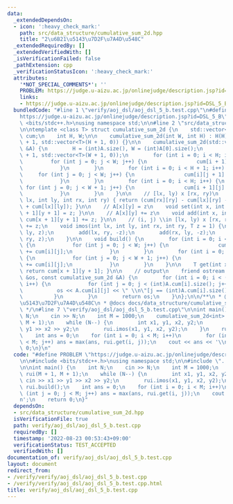 ```yaml
---
data:
  _extendedDependsOn:
  - icon: ':heavy_check_mark:'
    path: src/data_structure/cumulative_sum_2d.hpp
    title: "2\u6B21\u5143\u7D2F\u7A4D\u548C"
  _extendedRequiredBy: []
  _extendedVerifiedWith: []
  _isVerificationFailed: false
  _pathExtension: cpp
  _verificationStatusIcon: ':heavy_check_mark:'
  attributes:
    '*NOT_SPECIAL_COMMENTS*': ''
    PROBLEM: https://judge.u-aizu.ac.jp/onlinejudge/description.jsp?id=DSL_5_B
    links:
    - https://judge.u-aizu.ac.jp/onlinejudge/description.jsp?id=DSL_5_B
  bundledCode: "#line 1 \"verify/aoj_dsl/aoj_dsl_5_b.test.cpp\"\n#define PROBLEM \"\
    https://judge.u-aizu.ac.jp/onlinejudge/description.jsp?id=DSL_5_B\"\n\n#include\
    \ <bits/stdc++.h>\nusing namespace std;\n\n#line 2 \"src/data_structure/cumulative_sum_2d.hpp\"\
    \n\ntemplate <class T> struct cumulative_sum_2d {\n    std::vector<std::vector<T>>\
    \ cum;\n    int H, W;\n\n    cumulative_sum_2d(int W, int H) : H(H), W(W), cum(W\
    \ + 1, std::vector<T>(H + 1, 0)) {}\n\n    cumulative_sum_2d(std::vector<std::vector<T>>\
    \ &A) {\n        H = (int)A.size(), W = (int)A[0].size();\n        cum.assign(H\
    \ + 1, std::vector<T>(W + 1, 0));\n        for (int i = 0; i < H; i++) {\n   \
    \         for (int j = 0; j < W; j++) {\n                cum[i + 1][j + 1] = A[i][j];\n\
    \            }\n        }\n        for (int i = 0; i < H + 1; i++) {\n       \
    \     for (int j = 0; j < W; j++) {\n                cum[i][j + 1] += cum[i][j];\n\
    \            }\n        }\n        for (int i = 0; i < H; i++) {\n           \
    \ for (int j = 0; j < W + 1; j++) {\n                cum[i + 1][j] += cum[i][j];\n\
    \            }\n        }\n    }\n\n    // [lx, ly) x [rx, ry)\n    T query(int\
    \ lx, int ly, int rx, int ry) { return (cum[rx][ry] - cum[lx][ry] - cum[rx][ly]\
    \ + cum[lx][ly]); }\n\n    // A[x][y] = z\n    void set(int x, int y, T z) { cum[x\
    \ + 1][y + 1] = z; }\n\n    // A[x][y] += z\n    void add(int x, int y, T z) {\
    \ cum[x + 1][y + 1] += z; }\n\n    // (i, j) \\in [lx, ly) x [rx, ry) cum[i][j]\
    \ += z;\n    void imos(int lx, int ly, int rx, int ry, T z = 1) {\n        add(lx,\
    \ ly, z);\n        add(lx, ry, -z);\n        add(rx, ly, -z);\n        add(rx,\
    \ ry, z);\n    }\n\n    void build() {\n        for (int i = 0; i < H + 1; i++)\
    \ {\n            for (int j = 0; j < W; j++) {\n                cum[i][j + 1]\
    \ += cum[i][j];\n            }\n        }\n        for (int i = 0; i < H; i++)\
    \ {\n            for (int j = 0; j < W + 1; j++) {\n                cum[i + 1][j]\
    \ += cum[i][j];\n            }\n        }\n    }\n\n    T get(int x, int y) {\
    \ return cum[x + 1][y + 1]; }\n\n    // output\n    friend ostream &operator<<(ostream\
    \ &os, const cumulative_sum_2d &A) {\n        for (int i = 0; i < (int)A.cum.size();\
    \ i++) {\n            for (int j = 0; j < (int)A.cum[i].size(); j++) {\n     \
    \           os << A.cum[i][j] << \" \\n\"[j == (int)A.cum[i].size() - 1];\n  \
    \          }\n        }\n        return os;\n    }\n};\n\n/**\n * @brief 2\u6B21\
    \u5143\u7D2F\u7A4D\u548C\n * @docs docs/data_structure/cumulative_sum_2d.md\n\
    \ */\n#line 7 \"verify/aoj_dsl/aoj_dsl_5_b.test.cpp\"\n\nint main() {\n    int\
    \ N;\n    cin >> N;\n    int M = 1000;\n    cumulative_sum_2d<int> rui(M + 1,\
    \ M + 1);\n    while (N--) {\n        int x1, y1, x2, y2;\n        cin >> x1 >>\
    \ y1 >> x2 >> y2;\n        rui.imos(x1, y1, x2, y2);\n    }\n    rui.build();\n\
    \    int ans = 0;\n    for (int i = 0; i < M; i++)\n        for (int j = 0; j\
    \ < M; j++) ans = max(ans, rui.get(i, j));\n    cout << ans << '\\n';\n    return\
    \ 0;\n}\n"
  code: "#define PROBLEM \"https://judge.u-aizu.ac.jp/onlinejudge/description.jsp?id=DSL_5_B\"\
    \n\n#include <bits/stdc++.h>\nusing namespace std;\n\n#include \"../../src/data_structure/cumulative_sum_2d.hpp\"\
    \n\nint main() {\n    int N;\n    cin >> N;\n    int M = 1000;\n    cumulative_sum_2d<int>\
    \ rui(M + 1, M + 1);\n    while (N--) {\n        int x1, y1, x2, y2;\n       \
    \ cin >> x1 >> y1 >> x2 >> y2;\n        rui.imos(x1, y1, x2, y2);\n    }\n   \
    \ rui.build();\n    int ans = 0;\n    for (int i = 0; i < M; i++)\n        for\
    \ (int j = 0; j < M; j++) ans = max(ans, rui.get(i, j));\n    cout << ans << '\\\
    n';\n    return 0;\n}"
  dependsOn:
  - src/data_structure/cumulative_sum_2d.hpp
  isVerificationFile: true
  path: verify/aoj_dsl/aoj_dsl_5_b.test.cpp
  requiredBy: []
  timestamp: '2022-08-23 00:53:43+09:00'
  verificationStatus: TEST_ACCEPTED
  verifiedWith: []
documentation_of: verify/aoj_dsl/aoj_dsl_5_b.test.cpp
layout: document
redirect_from:
- /verify/verify/aoj_dsl/aoj_dsl_5_b.test.cpp
- /verify/verify/aoj_dsl/aoj_dsl_5_b.test.cpp.html
title: verify/aoj_dsl/aoj_dsl_5_b.test.cpp
---
```

